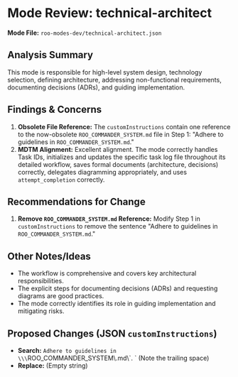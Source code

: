 # Mode Review: technical-architect

**Mode File:** `roo-modes-dev/technical-architect.json`

## Analysis Summary

This mode is responsible for high-level system design, technology selection, defining architecture, addressing non-functional requirements, documenting decisions (ADRs), and guiding implementation.

## Findings & Concerns

1.  **Obsolete File Reference:** The `customInstructions` contain one reference to the now-obsolete `ROO_COMMANDER_SYSTEM.md` file in Step 1: "Adhere to guidelines in `ROO_COMMANDER_SYSTEM.md`."
2.  **MDTM Alignment:** Excellent alignment. The mode correctly handles Task IDs, initializes and updates the specific task log file throughout its detailed workflow, saves formal documents (architecture, decisions) correctly, delegates diagramming appropriately, and uses `attempt_completion` correctly.

## Recommendations for Change

1.  **Remove `ROO_COMMANDER_SYSTEM.md` Reference:** Modify Step 1 in `customInstructions` to remove the sentence "Adhere to guidelines in `ROO_COMMANDER_SYSTEM.md`."

## Other Notes/Ideas

*   The workflow is comprehensive and covers key architectural responsibilities.
*   The explicit steps for documenting decisions (ADRs) and requesting diagrams are good practices.
*   The mode correctly identifies its role in guiding implementation and mitigating risks.

## Proposed Changes (JSON `customInstructions`)

*   **Search:** `Adhere to guidelines in \\\`ROO_COMMANDER_SYSTEM\\.md\\\`. ` (Note the trailing space)
*   **Replace:** (Empty string)